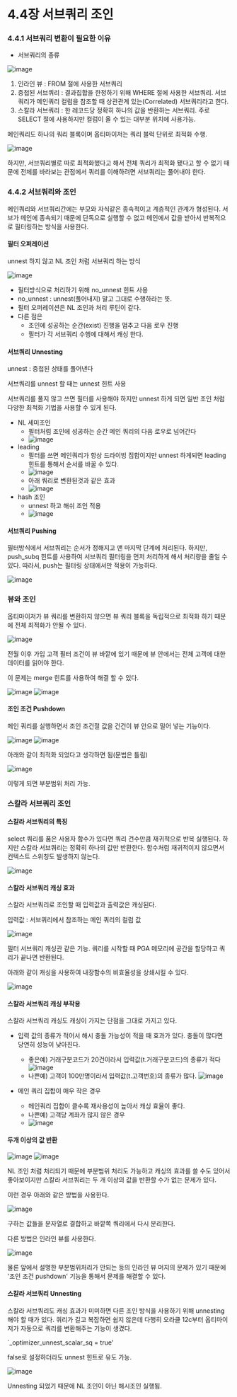 # 4.4장 서브쿼리 조인

### 4.4.1 서브쿼리 변환이 필요한 이유

- 서브쿼리의 종류

![image](https://user-images.githubusercontent.com/6725753/145973246-107cd2c3-a25a-46a7-b3e3-b04cec8ef6a1.png)

1. 인라인 뷰 : FROM 절에 사용한 서브쿼리
2. 중첩된 서브쿼리 : 결과집합을 한정하기 위해 WHERE 절에 사용한 서브쿼리. 서브쿼리가 메인쿼리 컬럼을 참조할 때 상관관계 있는(Correlated) 서브쿼리라고 한다.
3. 스칼라 서브쿼리 : 한 레코드당 정확히 하나의 값을 반환하는 서브쿼리. 주로 SELECT 절에 사용하지만 컬럼이 올 수 있는 대부분 위치에 사용가능.


메인쿼리도 하나의 쿼리 블록이며 옵티마이저는 쿼리 블럭 단위로 최적화 수행.

![image](https://user-images.githubusercontent.com/6725753/145973412-05c9228d-0fcd-4124-8fd7-fc6e0312518f.png)

하지만, 서브쿼리별로 따로 최적화했다고 해서 전체 쿼리가 최적화 됐다고 할 수 없기 때문에 전체를 바라보는 관점에서 쿼리를 이해하려면 서브쿼리는 풀어내야 한다.


### 4.4.2 서브쿼리와 조인

메인쿼리와 서브쿼리간에는 부모와 자식같은 종속적이고 계층적인 관계가 형성된다. 서브가 메인에 종속되기 때문에 단독으로 실행할 수 없고 메인에서 값을 받아서 반복적으로 필터링하는 방식을 사용한다.

#### 필터 오퍼레이션

unnest 하지 않고 NL 조인 처럼 서브쿼리 하는 방식

![image](https://user-images.githubusercontent.com/6725753/145973577-5fe7cbc2-4b6d-4b3e-ab44-9247da3dc744.png)

- 필터방식으로 처리하기 위해 no_unnest 힌트 사용
- no_unnest : unnest(풀어내지) 말고 그대로 수행하라는 뜻.
- 필터 오퍼레이션은 NL 조인과 처리 루틴이 같다.
- 다른 점은
  - 조인에 성공하는 순간(exist) 진행을 멈추고 다음 로우 진행
  - 필터가 각 서브쿼리 수행에 대해서 캐싱 한다.

#### 서브쿼리 Unnesting

unnest : 중첩된 상태를 풀어낸다

서브쿼리를 unnest 할 때는 unnest 힌트 사용

서브쿼리를 풀지 않고 쓰면 필터를 사용해야 하지만 unnest 하게 되면 일반 조인 처럼 다양한 최적화 기법을 사용할 수 있게 된다.

- NL 세미조인
  - 필터처럼 조인에 성공하는 순간 메인 쿼리의 다음 로우로 넘어간다
  - ![image](https://user-images.githubusercontent.com/6725753/145973734-b3d2b659-fbfd-437b-bc7f-aac810f30ce1.png)
- leading
  - 필터를 쓰면 메인쿼리가 항상 드라이빙 집합이지만 unnest 하게되면 leading 힌트를 통해서 순서를 바꿀 수 있다.
  - ![image](https://user-images.githubusercontent.com/6725753/145973912-73cd9e31-6ba2-4730-982d-a24fd2094fa7.png)
  - 아래 쿼리로 변환된것과 같은 효과
  - ![image](https://user-images.githubusercontent.com/6725753/145974052-d0007747-fe60-4289-9eac-1cb85d61b6f3.png)
- hash 조인
  - unnest 하고 해쉬 조인 적용
  - ![image](https://user-images.githubusercontent.com/6725753/145974182-010018c9-33bf-4fa9-8239-ad69528ab845.png)

#### 서브쿼리 Pushing

필터방식에서 서브쿼리는 순서가 정해지고 맨 마지막 단계에 처리된다. 하지만, push_subq 힌트를 사용하여 서브쿼리 필터링을 먼저 처리하게 해서 처리량을 줄일 수 있다. 따라서, push는 필터링 상태에서만 적용이 가능하다.

![image](https://user-images.githubusercontent.com/6725753/145974433-362e6d0c-98f7-4d4a-af31-417d0d24babe.png)

### 뷰와 조인

옵티마이저가 뷰 쿼리를 변환하지 않으면 뷰 쿼리 블록을 독립적으로 최적화 하기 때문에 전체 최적화가 안될 수 있다. 

![image](https://user-images.githubusercontent.com/6725753/145974578-153fc0ff-bdf3-4f70-9c4c-d47bf132a940.png)

전월 이후 가입 고객 필터 조건이 뷰 바깥에 있기 때문에 뷰 안에서는 전체 고객에 대한 데이터를 읽어야 한다.

이 문제는 merge 힌트를 사용하여 해결 할 수 있다.

![image](https://user-images.githubusercontent.com/6725753/145974766-4ec302c6-4734-4d84-bb68-e6ce76de2e81.png)
![image](https://user-images.githubusercontent.com/6725753/145974838-b45ba914-021b-42ed-833e-1e3da003477b.png)


#### 조인 조건 Pushdown

메인 쿼리를 실행하면서 조인 조건절 값을 건건이 뷰 안으로 밀어 넣는 기능이다.

![image](https://user-images.githubusercontent.com/6725753/145975012-1b1df650-8a37-4d87-a594-9b7f03e96e62.png)
![image](https://user-images.githubusercontent.com/6725753/145975157-ba91ea7d-ac93-4df8-8e52-ce3a1b68e2d8.png)

아래와 같이 최적화 되었다고 생각하면 됨(문법은 틀림)

![image](https://user-images.githubusercontent.com/6725753/145975341-42eef524-15bc-4d35-8223-ad0af8dffb96.png)

이렇게 되면 부분범위 처리 가능.


### 스칼라 서브쿼리 조인

#### 스칼라 서브쿼리의 특징

select 쿼리를 품은 사용자 함수가 있다면 쿼리 건수만큼 재귀적으로 반복 실행된다.
하지만 스칼라 서브쿼리는 정확히 하나의 값만 반환한다. 함수처럼 재귀적이지 않으면서 컨텍스트 스위칭도 발생하지 않는다.

![image](https://user-images.githubusercontent.com/6725753/145975435-a76de1dc-c08b-4528-bd57-3dd451d74ecf.png)

#### 스칼라 서브쿼리 캐싱 효과

스칼라 서브쿼리로 조인할 때 입력값과 출력값은 캐싱된다.

입력값 : 서브쿼리에서 참조하는 메인 쿼리의 컬럼 값

![image](https://user-images.githubusercontent.com/6725753/145975565-ef3206fc-7767-40a0-b950-094e33de828d.png)

필터 서브쿼리 캐싱관 같은 기능.
쿼리를 시작할 때 PGA 메모리에 공간을 할당하고 쿼리가 끝나면 반환된다.

아래와 같이 캐싱을 사용하여 내장함수의 비효율성을 상쇄시킬 수 있다.

![image](https://user-images.githubusercontent.com/6725753/145975698-49974a36-8d00-4253-a3ad-a6e10bf30378.png)

#### 스칼라 서브쿼리 캐싱 부작용

스칼라 서브쿼리 캐싱도 캐싱이 가지는 단점을 그대로 가지고 있다.

- 입력 값의 종류가 적어서 해시 충돌 가능성이 적을 때 효과가 있다. 충돌이 많다면 당연히 성능이 낮아진다. 
  - 좋은예) 거래구분코드가 20건이라서 입력값(t.거래구분코드)의 종류가 적다
    ![image](https://user-images.githubusercontent.com/6725753/145975812-7cbfa609-3dde-4ea9-8f07-08234bcbee65.png)
  - 나쁜예) 고객이 100만명이라서 입력값(t.고객번호)의 종류가 많다.
    ![image](https://user-images.githubusercontent.com/6725753/145975983-b490a5b0-39ee-4de7-bc6a-90795c6070e6.png)

- 메인 쿼리 집합이 매우 작은 경우
  - 메인쿼리 집합이 클수록 재사용성이 높아서 캐싱 효율이 좋다.
  - 나쁜예) 고객당 계좌가 많지 않은 경우
  - ![image](https://user-images.githubusercontent.com/6725753/145976073-fe894f11-1ad5-43cb-8c29-a1922591ecb3.png)


#### 두개 이상의 값 반환

![image](https://user-images.githubusercontent.com/6725753/145978887-864ee995-9bb3-41f9-a7f8-bfb9a067f8a2.png)
![image](https://user-images.githubusercontent.com/6725753/145978971-98eb6117-f898-4a5b-aeeb-a4620d59f370.png)


NL 조인 처럼 처리되기 때문에 부분범위 처리도 가능하고 캐싱의 효과를 쓸 수도 있어서 좋아보이지만 스칼라 서브쿼리는 두 개 이상의 값을 반환할 수가 없는 문제가 있다.

이런 경우 아래와 같은 방법을 사용한다.

![image](https://user-images.githubusercontent.com/6725753/145977733-fb5be266-e800-48bb-a9f3-6f25a0195306.png)

구하는 값들을 문자열로 결합하고 바깥쪽 쿼리에서 다시 분리한다.


다른 방법은 인라인 뷰를 사용한다.

![image](https://user-images.githubusercontent.com/6725753/145977861-32e4a1c3-53ac-4f02-ac09-9aabc4619ea1.png)

물론 앞에서 설명한 부분범위처리가 안되는 등의 인라인 뷰 머지의 문제가 있기 때문에 '조인 조건 pushdown' 기능을 통해서 문제를 해결할 수 있다.

#### 스칼라 서브쿼리 Unnesting

스칼라 서브쿼리도 캐싱 효과가 미미하면 다른 조인 방식을 사용하기 위해 unnesting 해야 할 때가 있다.
쿼리가 길고 복잡하면 쉽지 않은데 다행히 오라클 12c부터 옵티마이저가 자동으로 쿼리를 변환해주는 기능이 생겼다. 

`_optimizer_unnest_scalar_sq = true'

false로 설정하더라도 unnest 힌트로 유도 가능.

![image](https://user-images.githubusercontent.com/6725753/145978106-93f0c37e-7456-4dbc-a0db-0714676b296d.png)

Unnesting 되었기 때문에 NL 조인이 아닌 해시조인 실행됨.
